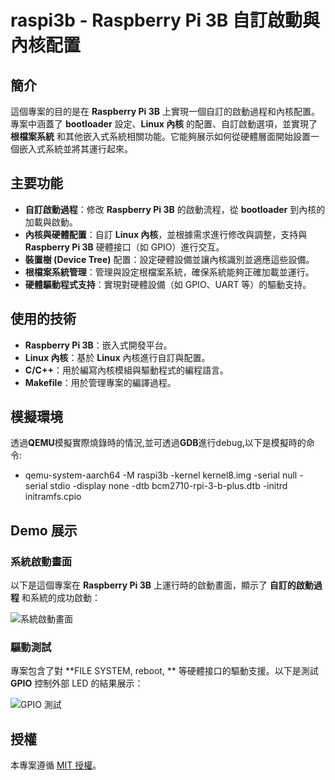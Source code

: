 # raspi3b - Raspberry Pi 3B 自訂啟動與內核配置

## 簡介
這個專案的目的是在 **Raspberry Pi 3B** 上實現一個自訂的啟動過程和內核配置。專案中涵蓋了 **bootloader** 設定、**Linux 內核** 的配置、自訂啟動選項，並實現了 **根檔案系統** 和其他嵌入式系統相關功能。它能夠展示如何從硬體層面開始設置一個嵌入式系統並將其運行起來。

## 主要功能
- **自訂啟動過程**：修改 **Raspberry Pi 3B** 的啟動流程，從 **bootloader** 到內核的加載與啟動。
- **內核與硬體配置**：自訂 **Linux 內核**，並根據需求進行修改與調整，支持與 **Raspberry Pi 3B** 硬體接口（如 GPIO）進行交互。
- **裝置樹 (Device Tree)** 配置：設定硬體設備並讓內核識別並適應這些設備。
- **根檔案系統管理**：管理與設定根檔案系統，確保系統能夠正確加載並運行。
- **硬體驅動程式支持**：實現對硬體設備（如 GPIO、UART 等）的驅動支持。

## 使用的技術
- **Raspberry Pi 3B**：嵌入式開發平台。
- **Linux 內核**：基於 **Linux** 內核進行自訂與配置。
- **C/C++**：用於編寫內核模組與驅動程式的編程語言。
- **Makefile**：用於管理專案的編譯過程。
  
## 模擬環境
  透過**QEMU**模擬實際燒錄時的情況,並可透過**GDB**進行debug,以下是模擬時的命令:
  - qemu-system-aarch64 -M raspi3b -kernel kernel8.img -serial null -serial stdio -display none -dtb bcm2710-rpi-3-b-plus.dtb -initrd initramfs.cpio

## Demo 展示

### 系統啟動畫面
以下是這個專案在 **Raspberry Pi 3B** 上運行時的啟動畫面，顯示了 **自訂的啟動過程** 和系統的成功啟動：

![系統啟動畫面](https://github.com/qazxcvbnnm0147/raspi3b/raw/main/assets/bootup.png)

### 驅動測試
專案包含了對 **FILE SYSTEM, reboot, ** 等硬體接口的驅動支援。以下是測試 **GPIO** 控制外部 LED 的結果展示：

![GPIO 測試](https://github.com/qazxcvbnnm0147/raspi3b/raw/main/assets/gpio_test.png)

## 授權

本專案遵循 [MIT 授權](https://opensource.org/licenses/MIT)。
